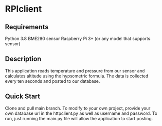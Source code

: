 # RPIclient

**Requirements**
---
Python 3.8
BME280 sensor
Raspberry Pi 3+ (or any model that supports sensor)

**Description**
---
This application reads temperature and pressure from our sensor and calculates altitude using the hypsometric formula. The data is collected every ten seconds and posted to our 
database. 

**Quick Start**
---
Clone and pull main branch. To modify to your own project, provide your own database url in the httpclient.py as well as username and password. To run, just running the main.py 
file will allow the application to start posting.
